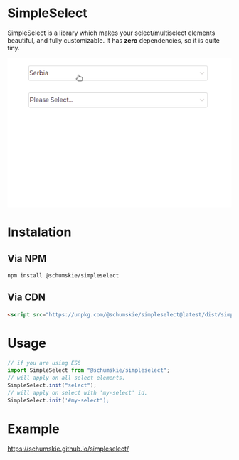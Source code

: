 # SimpleSelect

SimpleSelect is a library which makes your select/multiselect elements beautiful, and fully customizable. It has **zero** dependencies, so it is quite tiny.

<img src="/images/show.gif" style="max-width:100%;display:block;"/>


# Instalation
## Via NPM
```
npm install @schumskie/simpleselect
```
## Via CDN
```html
<script src="https://unpkg.com/@schumskie/simpleselect@latest/dist/simpleselect.js"></script>
```
# Usage
```javascript
// if you are using ES6
import SimpleSelect from "@schumskie/simpleselect";
// will apply on all select elements.
SimpleSelect.init("select"); 
// will apply on select with 'my-select' id.
SimpleSelect.init('#my-select"); 
```

# Example
https://schumskie.github.io/simpleselect/
